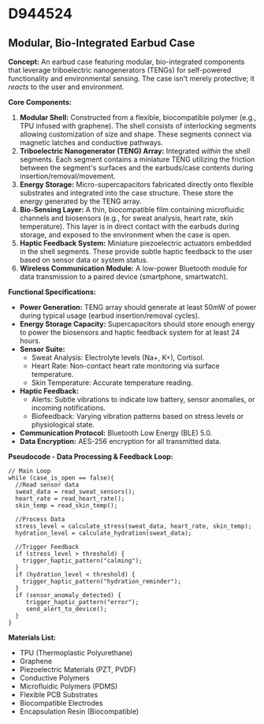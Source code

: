 # D944524

## Modular, Bio-Integrated Earbud Case

**Concept:** An earbud case featuring modular, bio-integrated components that leverage triboelectric nanogenerators (TENGs) for self-powered functionality and environmental sensing. The case isn't merely protective; it *reacts* to the user and environment.

**Core Components:**

1.  **Modular Shell:** Constructed from a flexible, biocompatible polymer (e.g., TPU infused with graphene). The shell consists of interlocking segments allowing customization of size and shape. These segments connect via magnetic latches and conductive pathways.
2.  **Triboelectric Nanogenerator (TENG) Array:** Integrated *within* the shell segments. Each segment contains a miniature TENG utilizing the friction between the segment's surfaces and the earbuds/case contents during insertion/removal/movement.
3.  **Energy Storage:** Micro-supercapacitors fabricated directly onto flexible substrates and integrated into the case structure. These store the energy generated by the TENG array.
4.  **Bio-Sensing Layer:** A thin, biocompatible film containing microfluidic channels and biosensors (e.g., for sweat analysis, heart rate, skin temperature). This layer is in direct contact with the earbuds during storage, and exposed to the environment when the case is open.
5.  **Haptic Feedback System:** Miniature piezoelectric actuators embedded in the shell segments. These provide subtle haptic feedback to the user based on sensor data or system status.
6. **Wireless Communication Module:** A low-power Bluetooth module for data transmission to a paired device (smartphone, smartwatch).

**Functional Specifications:**

*   **Power Generation:** TENG array should generate at least 50mW of power during typical usage (earbud insertion/removal cycles).
*   **Energy Storage Capacity:** Supercapacitors should store enough energy to power the biosensors and haptic feedback system for at least 24 hours.
*   **Sensor Suite:**
    *   Sweat Analysis: Electrolyte levels (Na+, K+), Cortisol.
    *   Heart Rate: Non-contact heart rate monitoring via surface temperature.
    *   Skin Temperature: Accurate temperature reading.
*   **Haptic Feedback:**
    *   Alerts: Subtle vibrations to indicate low battery, sensor anomalies, or incoming notifications.
    *   Biofeedback: Varying vibration patterns based on stress levels or physiological state.
*   **Communication Protocol:** Bluetooth Low Energy (BLE) 5.0.
*   **Data Encryption:** AES-256 encryption for all transmitted data.

**Pseudocode - Data Processing & Feedback Loop:**

```
// Main Loop
while (case_is_open == false){
  //Read sensor data
  sweat_data = read_sweat_sensors();
  heart_rate = read_heart_rate();
  skin_temp = read_skin_temp();

  //Process Data
  stress_level = calculate_stress(sweat_data, heart_rate, skin_temp);
  hydration_level = calculate_hydration(sweat_data);

  //Trigger Feedback
  if (stress_level > threshold) {
    trigger_haptic_pattern("calming");
  }
  if (hydration_level < threshold) {
    trigger_haptic_pattern("hydration_reminder");
  }
  if (sensor_anomaly_detected) {
     trigger_haptic_pattern("error");
     send_alert_to_device();
  }
}
```

**Materials List:**

*   TPU (Thermoplastic Polyurethane)
*   Graphene
*   Piezoelectric Materials (PZT, PVDF)
*   Conductive Polymers
*   Microfluidic Polymers (PDMS)
*   Flexible PCB Substrates
*   Biocompatible Electrodes
*   Encapsulation Resin (Biocompatible)